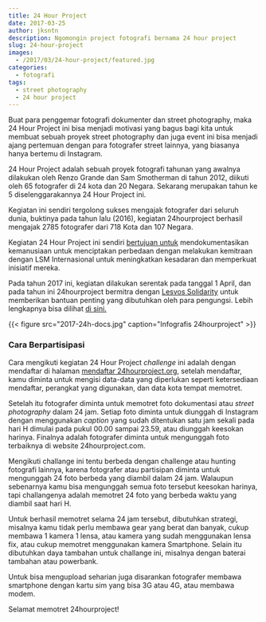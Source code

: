 ```yaml
---
title: 24 Hour Project
date: 2017-03-25
author: jksntn
description: Ngomongin project fotografi bernama 24 hour project
slug: 24-hour-project
images: 
  - /2017/03/24-hour-project/featured.jpg
categories:
  - fotografi
tags:
  - street photography
  - 24 hour project
---
```


Buat para penggemar fotografi dokumenter dan street photography, maka 24 Hour Project ini bisa menjadi motivasi yang bagus bagi kita untuk membuat sebuah proyek street photography dan juga event ini bisa menjadi ajang pertemuan dengan para fotografer street lainnya, yang biasanya hanya bertemu di Instagram. 

24 Hour Project adalah sebuah proyek fotografi tahunan yang awalnya dilakukan oleh Renzo Grande dan Sam Smotherman di tahun 2012, diikuti oleh 65 fotografer di 24 kota dan 20 Negara. Sekarang merupakan tahun ke 5 diselenggarakannya 24 Hour Project ini. 

<!--more-->
  
Kegiatan ini sendiri tergolong sukses mengajak fotografer dari seluruh dunia, buktinya pada tahun lalu (2016), kegiatan 24hourproject berhasil mengajak 2785 fotografer dari 718 Kota dan 107 Negara.  

Kegiatan 24 Hour Project ini sendiri [bertujuan untuk](http://www.24hourproject.org/causes) mendokumentasikan kemanusiaan untuk menciptakan perbedaan dengan melakukan kemitraan dengan LSM Internasional untuk meningkatkan kesadaran dan memperkuat inisiatif mereka.  
  
Pada tahun 2017 ini, kegiatan dilakukan serentak pada tanggal 1 April, dan pada tahun ini 24hourproject bermitra dengan [Lesvos Solidarity](http://www.lesvossolidarity.org/index.php/en/) untuk memberikan bantuan penting yang dibutuhkan oleh para pengungsi. Lebih lengkapnya bisa dilihat [di sini.](http://www.24hourproject.org/causes)  

{{< figure src="2017-24h-docs.jpg" caption="Infografis 24hourproject" >}}

### Cara Berpartisipasi

Cara mengikuti kegiatan 24 Hour Project _challenge_ ini adalah dengan mendaftar di halaman [mendaftar 24hourproject.org](http://www.24hourproject.org/user/register), setelah mendaftar, kamu diminta untuk mengisi data-data yang diperlukan seperti ketersediaan mendaftar, perangkat yang digunakan, dan data kota tempat memotret.  
  
Setelah itu fotografer diminta untuk memotret foto dokumentasi atau *street photography* dalam 24 jam. Setiap foto diminta untuk diunggah di Instagram dengan menggunakan *caption* yang sudah ditentukan satu jam sekali pada hari H dimulai pada pukul 00.00 sampai 23.59, atau diunggah keesokan harinya. Finalnya adalah fotografer diminta untuk mengunggah foto terbaiknya di website 24hourproject.com.  
  
Mengikuti challange ini tentu berbeda dengan challenge atau hunting fotografi lainnya, karena fotografer atau partisipan diminta untuk mengunggah 24 foto berbeda yang diambil dalam 24 jam. Walaupun sebenarnya kamu bisa mengunggah semua foto tersebut keesokan harinya, tapi challangenya adalah memotret 24 foto yang berbeda waktu yang diambil saat hari H.  
  
Untuk berhasil memotret selama 24 jam tersebut, dibutuhkan strategi, misalnya kamu tidak perlu membawa gear yang berat dan banyak, cukup membawa 1 kamera 1 lensa, atau kamera yang sudah menggunakan lensa fix, atau cukup memotret menggunakan kamera Smartphone. Selain itu dibutuhkan daya tambahan untuk challange ini, misalnya dengan baterai tambahan atau powerbank.  
  
Untuk bisa mengupload seharian juga disarankan fotografer membawa smartphone dengan kartu sim yang bisa 3G atau 4G, atau membawa modem.  
  
Selamat memotret 24hourproject!
